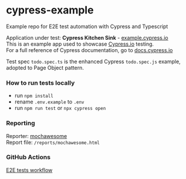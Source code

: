 # cypress-example

Example repo for E2E test automation with Cypress and Typescript  

Application under test: **Cypress Kitchen Sink** - [example.cypress.io](https://example.cypress.io)  
This is an example app used to showcase [Cypress.io](https://www.cypress.io/) testing.  
For a full reference of Cypress documentation, go to [docs.cypress.io](https://docs.cypress.io/)

Test spec `todo.spec.ts` is the enhanced Cypress `todo.spec.js` example, adopted to Page Object pattern.

### How to run tests locally
- run `npm install`
- rename `.env.example` to `.env`
- run `npm run test` or `npx cypress open`

### Reporting
Reporter: [mochawesome](https://www.npmjs.com/package/mochawesome)  
Report file: `/reports/mochawesome.html`

### GitHub Actions
[E2E tests workflow](https://github.com/vit-ganich/cypress-example/actions/workflows/ci.yml)

